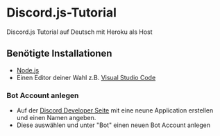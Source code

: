 # Discord.js-Tutorial
Discord.js Tutorial auf Deutsch mit Heroku als Host


## Benötigte Installationen
- [Node.js](https://nodejs.org/en/)
- Einen Editor deiner Wahl
  z.B. [Visual Studio Code](https://code.visualstudio.com/download)
  
### Bot Account anlegen
- Auf der [Discord Developer Seite](https://discordapp.com/developers/applications)
  mit eine neune Application erstellen und einen Namen angeben.
- Diese auswählen und unter "Bot" einen neuen Bot Account anlegen
 

  
